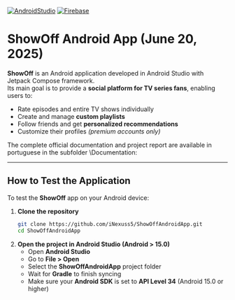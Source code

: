 [![AndroidStudio](https://img.shields.io/badge/Android-15.0-green.svg)](https://developer.android.com/)
[![Firebase](https://img.shields.io/badge/Backend-Google_Firebase-orange.svg)](https://firebase.google.com/)

# ShowOff Android App (June 20, 2025)

**ShowOff** is an Android application developed in Android Studio with Jetpack Compose framework.  
Its main goal is to provide a **social platform for TV series fans**, enabling users to:

- Rate episodes and entire TV shows individually  
- Create and manage **custom playlists**  
- Follow friends and get **personalized recommendations**  
- Customize their profiles *(premium accounts only)*  

The complete official documentation and project report are available in portuguese in the subfolder \Documentation:  

---

## How to Test the Application

To test the **ShowOff** app on your Android device:

1. **Clone the repository**  
   ```bash
   git clone https://github.com/iNexuss5/ShowOffAndroidApp.git
   cd ShowOffAndroidApp
2. **Open the project in Android Studio (Android > 15.0)**  
   - Open **Android Studio**  
   - Go to **File > Open**  
   - Select the **ShowOffAndroidApp** project folder  
   - Wait for **Gradle** to finish syncing  
   - Make sure your **Android SDK** is set to **API Level 34** (Android 15.0 or higher)

